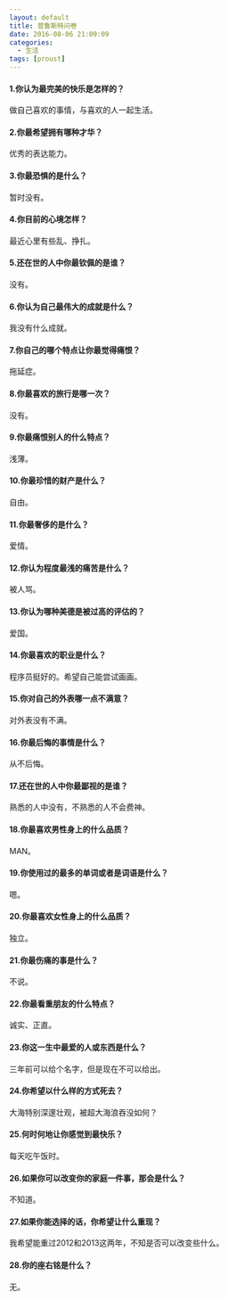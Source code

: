 ```yaml
---
layout: default
title: 普鲁斯特问卷
date: 2016-08-06 21:09:09
categories:
  - 生活
tags: [proust]
---
```


#### 1.你认为最完美的快乐是怎样的？
做自己喜欢的事情，与喜欢的人一起生活。

#### 2.你最希望拥有哪种才华？
优秀的表达能力。

#### 3.你最恐惧的是什么？
暂时没有。

#### 4.你目前的心境怎样？
最近心里有些乱、挣扎。

#### 5.还在世的人中你最钦佩的是谁？
没有。

#### 6.你认为自己最伟大的成就是什么？
我没有什么成就。

#### 7.你自己的哪个特点让你最觉得痛恨？
拖延症。

#### 8.你最喜欢的旅行是哪一次？
没有。

#### 9.你最痛恨别人的什么特点？
浅薄。

#### 10.你最珍惜的财产是什么？
自由。

#### 11.你最奢侈的是什么？
爱情。

#### 12.你认为程度最浅的痛苦是什么？
被人骂。

#### 13.你认为哪种美德是被过高的评估的？
爱国。

#### 14.你最喜欢的职业是什么？
程序员挺好的。希望自己能尝试画画。

#### 15.你对自己的外表哪一点不满意？
对外表没有不满。

#### 16.你最后悔的事情是什么？
从不后悔。

#### 17.还在世的人中你最鄙视的是谁？
熟悉的人中没有，不熟悉的人不会费神。

#### 18.你最喜欢男性身上的什么品质？
MAN。

#### 19.你使用过的最多的单词或者是词语是什么？
嗯。

#### 20.你最喜欢女性身上的什么品质？
独立。

#### 21.你最伤痛的事是什么？
不说。

#### 22.你最看重朋友的什么特点？
诚实、正直。

#### 23.你这一生中最爱的人或东西是什么？
三年前可以给个名字，但是现在不可以给出。

#### 24.你希望以什么样的方式死去？
大海特别深邃壮观，被超大海浪吞没如何？

#### 25.何时何地让你感觉到最快乐？
每天吃午饭时。

#### 26.如果你可以改变你的家庭一件事，那会是什么？
不知道。

#### 27.如果你能选择的话，你希望让什么重现？
我希望能重过2012和2013这两年，不知是否可以改变些什么。

#### 28.你的座右铭是什么？
无。
